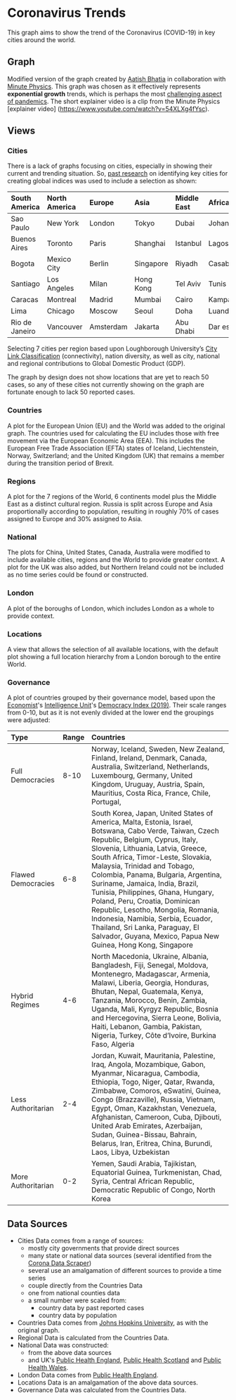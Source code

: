 # Coronavirus Trends

This graph aims to show the trend of the Coronavirus (COVID-19) in key cities around the world.

## Graph

Modified version of the graph created by [Aatish Bhatia](https://aatishb.com/covidtrends/) in collaboration with [Minute Physics](https://www.youtube.com/user/minutephysics). This graph was chosen as it effectively represents **exponential growth** trends, which is perhaps the most [challenging aspect of pandemics](https://www.youtube.com/watch?v=Kas0tIxDvrg). The short explainer video is a clip from the Minute Physics [explainer video] (https://www.youtube.com/watch?v=54XLXg4fYsc).

## Views

### Cities

There is a lack of graphs focusing on cities, especially in showing their current and trending situation. So, [past research](https://www.rca.ac.uk/research-innovation/research-centres/helen-hamlyn-centre/research-projects/2018-projects/global-healthcare-index/) on identifying key cities for creating global indices was used to include a selection as shown:

|South America| North America  | Europe | Asia | Middle East | Africa | Oceania|
|:--------------|:--------------|:-------|:-----|:------------|:-------|:-------|
| Sao Paulo | New York | London | Tokyo | Dubai | Johannesburg | Sydney |
| Buenos Aires | Toronto | Paris | Shanghai | Istanbul | Lagos | Auckland |
| Bogota | Mexico City | Berlin | Singapore |Riyadh  | Casablanca | Honolulu |
| Santiago | Los Angeles | Milan | Hong Kong |Tel Aviv| Tunis | Melbourne |
| Caracas | Montreal | Madrid | Mumbai | Cairo| Kampala | Wellington |
| Lima | Chicago | Moscow | Seoul | Doha | Luanda | Brisbane |
| Rio de Janeiro | Vancouver | Amsterdam | Jakarta | Abu Dhabi | Dar es Salaam | Christchurch |

Selecting 7 cities per region based upon Loughborough University’s [City Link Classification](https://www.lboro.ac.uk/gawc/world2018link.html) (connectivity), nation diversity, as well as city, national and regional contributions to Global Domestic Product (GDP). 

The graph by design does not show locations that are yet to reach 50 cases, so any of these cities not currently showing on the graph are fortunate enough to lack 50 reported cases.

### Countries

A plot for the European Union (EU) and the World was added to the original graph. The countries used for calculating the EU includes those with free movement via the European Economic Area (EEA). This includes the European Free Trade Association (EFTA) states of Iceland, Liechtenstein, Norway, Switzerland; and the United Kingdom (UK) that remains a member during the transition period of Brexit.

### Regions

A plot for the 7 regions of the World, 6 continents model plus the Middle East as a distinct cultural region. Russia is split across Europe and Asia proportionally according to population, resulting in roughly 70% of cases assigned to Europe and 30% assigned to Asia. 

### National

The plots for China, United States, Canada, Australia were modified to include available cities, regions and the World to provide greater context. A plot for the UK was also added, but Northern Ireland could not be included as no time series could be found or constructed.

### London

A plot of the boroughs of London, which includes London as a whole to provide context.

### Locations

A view that allows the selection of all available locations, with the default plot showing a full location hierarchy from a London borough to the entire World.

### Governance

A plot of countries grouped by their governance model, based upon the [Economist](https://www.economist.com/)'s [Intelligence Unit](https://www.eiu.com/n/)'s [Democracy Index (2019)](https://www.eiu.com/topic/democracy-index). Their scale ranges from 0-10, but as it is not evenly divided at the lower end the groupings were adjusted:

| Type | Range | Countries |
|:-----|:------|:----------|
| Full Democracies | 8-10 | Norway, Iceland, Sweden, New Zealand, Finland, Ireland, Denmark, Canada, Australia, Switzerland, Netherlands, Luxembourg, Germany, United Kingdom, Uruguay, Austria, Spain, Mauritius, Costa Rica, France, Chile, Portugal,  |
| Flawed Democracies | 6-8 | South Korea, Japan, United States of America, Malta, Estonia, Israel, Botswana, Cabo Verde, Taiwan, Czech Republic, Belgium, Cyprus, Italy, Slovenia, Lithuania, Latvia, Greece, South Africa, Timor-Leste, Slovakia, Malaysia, Trinidad and Tobago, Colombia, Panama, Bulgaria, Argentina, Suriname, Jamaica, India, Brazil, Tunisia, Philippines, Ghana, Hungary, Poland, Peru, Croatia, Dominican Republic, Lesotho, Mongolia, Romania, Indonesia, Namibia, Serbia, Ecuador, Thailand, Sri Lanka, Paraguay, El Salvador, Guyana, Mexico, Papua New Guinea, Hong Kong, Singapore  |
| Hybrid Regimes | 4-6 | North Macedonia, Ukraine, Albania, Bangladesh, Fiji, Senegal, Moldova, Montenegro, Madagascar, Armenia, Malawi, Liberia, Georgia, Honduras, Bhutan, Nepal, Guatemala, Kenya, Tanzania, Morocco, Benin, Zambia, Uganda, Mali, Kyrgyz Republic, Bosnia and Hercegovina, Sierra Leone, Bolivia, Haiti, Lebanon, Gambia, Pakistan, Nigeria, Turkey, Côte d’Ivoire, Burkina Faso, Algeria  |
| Less Authoritarian | 2-4 | Jordan, Kuwait, Mauritania, Palestine, Iraq, Angola, Mozambique, Gabon, Myanmar, Nicaragua, Cambodia, Ethiopia, Togo, Niger, Qatar, Rwanda, Zimbabwe, Comoros, eSwatini, Guinea, Congo (Brazzaville), Russia, Vietnam, Egypt, Oman, Kazakhstan, Venezuela, Afghanistan, Cameroon, Cuba, Djibouti, United Arab Emirates, Azerbaijan, Sudan, Guinea-Bissau, Bahrain, Belarus, Iran, Eritrea, China, Burundi, Laos, Libya, Uzbekistan |
| More Authoritarian | 0-2 | Yemen, Saudi Arabia, Tajikistan, Equatorial Guinea, Turkmenistan, Chad, Syria, Central African Republic, Democratic Republic of Congo, North Korea |


## Data Sources

* Cities Data comes from a range of sources:
	- mostly city governments that provide direct sources
	- many state or national data sources (several identified from the [Corona Data Scraper](https://coronadatascraper.com/))
	- several use an amalgamation of different sources to provide a time series
	- couple directly from the Countries Data
	- one from national counties data
	- a small number were scaled from:
		- country data by past reported cases
		- country data by population
* Countries Data comes from [Johns Hopkins University](https://github.com/CSSEGISandData/COVID-19), as with the original graph.
* Regional Data is calculated from the Countries Data.
* National Data was constructed:
	* from the above data sources
	* and UK's [Public Health England](https://coronavirus.data.gov.uk/), [Public Health Scotland](https://www.gov.scot/publications/coronavirus-covid-19-trends-in-daily-data/) and [Public Health Wales](https://phw.nhs.wales/topics/latest-information-on-novel-coronavirus-covid-19/coronavirus-grid-links/coronavirus-covid-19-data-dashboard-desktop-view/).
* London Data comes from [Public Health England](https://coronavirus.data.gov.uk/).
* Locations Data is an amalgamation of the above data sources.
* Governance Data was calculated from the Countries Data.